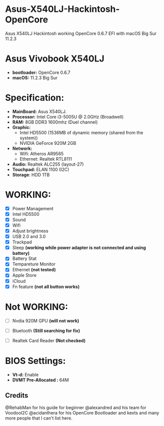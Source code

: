 # Asus-X540LJ-Hackintosh-OpenCore
Asus X540LJ Hackintosh working OpenCore 0.6.7 EFI with macOS Big Sur 11.2.3

# Asus Vivobook X540LJ
- **bootloader:** OpenCore 0.6.7
- **macOS:** 11.2.3 Big Sur

# Specification:

- **MainBoard:** Asus X540LJ.
- **Processor:** Intel Core i3-5005U @ 2.0GHz (Broadwell)
- **RAM:** 8GB DDR3 1600mhz (Duel channel)
- **Graphic:** 
  + Intel HD5500 (1536MB of dynamic memory (shared from the system))
  + NVIDIA GeForce 920M 2GB
- **Network:**
  + Wifi: Atheros AR9565
  + Ethernet: Realtek RTL8111
- **Audio:** Realtek ALC255 (layout-27)
- **Touchpad:** ELAN 1100 (I2C)
- **Storage**: HDD 1TB

# WORKING:
- [x] Power Management
- [x] Intel HD5500
- [x] Sound 
- [x] Wifi
- [x] Adjust brightness 
- [x] USB 2.0 and 3.0
- [x] Trackpad
- [x] Sleep  **(working while power adapter is not connected and using battery)**
- [x] Battery Stat 
- [x] Tempareture Monitor 
- [x] Ethernet    **(not tested)**
- [x] Apple Store 
- [x] iCloud 
- [x] Fn feature    **(not all button works)**

# Not WORKING:
- [ ] Nvdia 920M GPU   **(will not work)**
- [ ] Bluetooth        **(Still searching for fix)**
- [ ] Realtek Card Reader **(Not checked)**


# BIOS Settings:
- **Vt-d:** Enable
- **DVMT Pre-Allocated :** 64M


## Credits
@RehabMan for his guide for beginner
@alexandred and his team for VoodooI2C 
@acidanthera for his OpenCore Bootloader and kexts
and many more people that I can't list here.
